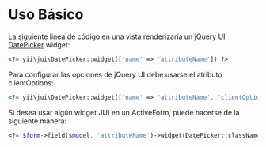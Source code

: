 Uso Básico
==========

La siguiente
linea de código en una vista renderizaría un [jQuery UI DatePicker](https://api.jqueryui.com/datepicker/) widget:

```php
<?= yii\jui\DatePicker::widget(['name' => 'attributeName']) ?>
```

Para configurar las opciones de jQuery UI debe usarse el atributo clientOptions:

```php
<?= yii\jui\DatePicker::widget(['name' => 'attributeName', 'clientOptions' => ['defaultDate' => '2014-01-01']]) ?>
```

Si desea usar algún widget JUI en un ActiveForm, puede hacerse de la siguiente manera:

```php
<?= $form->field($model, 'attributeName')->widget(DatePicker::className(), ['clientOptions' => ['defaultDate' => '2014-01-01']]) ?>
```
